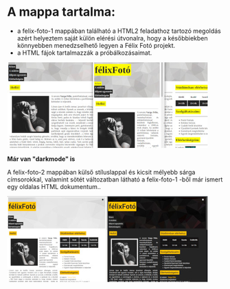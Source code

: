# **A mappa tartalma:**

- a felix-foto-1 mappában található a HTML2 feladathoz tartozó megoldás
azért helyeztem saját külön elérési útvonalra, hogy a későbbiekben könnyebben menedzselhető legyen a Félix Fotó projekt.
- a HTML fájok tartalmazzák a próbálkozásaimat.

![felix-foto-1](felix-foto-projekt.jpg "felix-foto-1")

**Már van "darkmode" is**

A felix-foto-2 mappában külső stíluslappal és kicsit mélyebb sárga címsorokkal, valamint sötét változatban látható a felix-foto-1 -ből már ismert egy oldalas HTML dokumentum..

![felix-foto-2](felix-foto-2.jpg "felix-foto-2")
